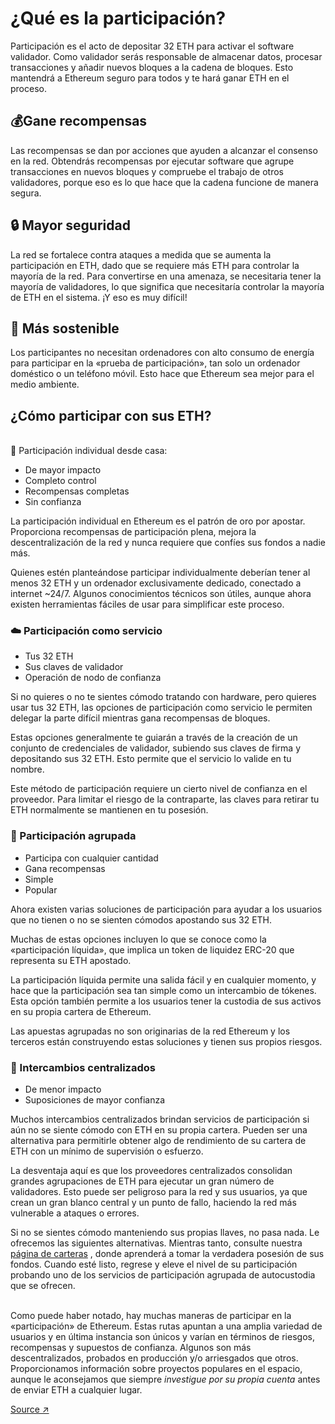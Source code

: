 # ¿Qué es la participación?

Participación es el acto de depositar 32 ETH para activar el software validador. Como validador serás responsable de almacenar datos, procesar transacciones y añadir nuevos bloques a la cadena de bloques. Esto mantendrá a Ethereum seguro para todos y te hará ganar ETH en el proceso.

## 💰Gane recompensas

Las recompensas se dan por acciones que ayuden a alcanzar el consenso en la red. Obtendrás recompensas por ejecutar software que agrupe transacciones en nuevos bloques y compruebe el trabajo de otros validadores, porque eso es lo que hace que la cadena funcione de manera segura.

## 🔒 Mayor seguridad

La red se fortalece contra ataques a medida que se aumenta la participación en ETH, dado que se requiere más ETH para controlar la mayoría de la red. Para convertirse en una amenaza, se necesitaria tener la mayoría de validadores, lo que significa que necesitaría controlar la mayoría de ETH en el sistema. ¡Y eso es muy difícil!

## 🌿 Más sostenible

Los participantes no necesitan ordenadores con alto consumo de energía para participar en la «prueba de participación», tan solo un ordenador doméstico o un teléfono móvil. Esto hace que Ethereum sea mejor para el medio ambiente.

## ¿Cómo participar con sus ETH?

\
🏡 Participación individual desde casa:

* De mayor impacto
* Completo control
* Recompensas completas
* Sin confianza

La participación individual en Ethereum es el patrón de oro por apostar. Proporciona recompensas de participación plena, mejora la descentralización de la red y nunca requiere que confíes sus fondos a nadie más.

Quienes estén planteándose participar individualmente deberían tener al menos 32 ETH y un ordenador exclusivamente dedicado, conectado a internet \~24/7. Algunos conocimientos técnicos son útiles, aunque ahora existen herramientas fáciles de usar para simplificar este proceso.

### ☁️ Participación como servicio

* Tus 32 ETH
* Sus claves de validador
* Operación de nodo de confianza

Si no quieres o no te sientes cómodo tratando con hardware, pero quieres usar tus 32 ETH, las opciones de participación como servicio le permiten delegar la parte difícil mientras gana recompensas de bloques.

Estas opciones generalmente te guiarán a través de la creación de un conjunto de credenciales de validador, subiendo sus claves de firma y depositando sus 32 ETH. Esto permite que el servicio lo valide en tu nombre.

Este método de participación requiere un cierto nivel de confianza en el proveedor. Para limitar el riesgo de la contraparte, las claves para retirar tu ETH normalmente se mantienen en tu posesión.

### 🪺 Participación agrupada

* Participa con cualquier cantidad
* Gana recompensas
* Simple
* Popular

Ahora existen varias soluciones de participación para ayudar a los usuarios que no tienen o no se sienten cómodos apostando sus 32 ETH.

Muchas de estas opciones incluyen lo que se conoce como la «participación líquida», que implica un token de liquidez ERC-20 que representa su ETH apostado.

La participación líquida permite una salida fácil y en cualquier momento, y hace que la participación sea tan simple como un intercambio de tókenes. Esta opción también permite a los usuarios tener la custodia de sus activos en su propia cartera de Ethereum.

Las apuestas agrupadas no son originarias de la red Ethereum y los terceros están construyendo estas soluciones y tienen sus propios riesgos.

### 🏢 Intercambios centralizados

* De menor impacto
* Suposiciones de mayor confianza

Muchos intercambios centralizados brindan servicios de participación si aún no se siente cómodo con ETH en su propia cartera. Pueden ser una alternativa para permitirle obtener algo de rendimiento de su cartera de ETH con un mínimo de supervisión o esfuerzo.

La desventaja aquí es que los proveedores centralizados consolidan grandes agrupaciones de ETH para ejecutar un gran número de validadores. Esto puede ser peligroso para la red y sus usuarios, ya que crean un gran blanco central y un punto de fallo, haciendo la red más vulnerable a ataques o errores.

Si no se sientes cómodo manteniendo sus propias llaves, no pasa nada. Le ofrecemos las siguientes alternativas. Mientras tanto, consulte nuestra [página de carteras](https://ethereum.org/es/wallets/) , donde aprenderá a tomar la verdadera posesión de sus fondos. Cuando esté listo, regrese y eleve el nivel de su participación probando uno de los servicios de participación agrupada de autocustodia que se ofrecen.



\
Como puede haber notado, hay muchas maneras de participar en la «participación» de Ethereum. Estas rutas apuntan a una amplia variedad de usuarios y en última instancia son únicos y varían en términos de riesgos, recompensas y supuestos de confianza. Algunos son más descentralizados, probados en producción y/o arriesgados que otros. Proporcionamos información sobre proyectos populares en el espacio, aunque le aconsejamos que siempre _investigue por su propia cuenta_ antes de enviar ETH a cualquier lugar.

[Source ↗](https://ethereum.org/en/staking/)
